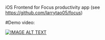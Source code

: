 iOS Frontend for Focus productivity app (see https://github.com/larrytao05/focus)

#Demo video:

[![IMAGE ALT TEXT](http://img.youtube.com/vi/yNAIaIOkrfQ/0.jpg)](http://www.youtube.com/watch?v=yNAIaIOkrfQ "Demo")
